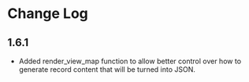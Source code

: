 # Change Log #

## 1.6.1 ##

* Added render_view_map function to allow better control over how to generate record content that will be turned into JSON.